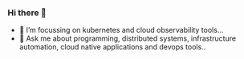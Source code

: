 ### Hi there 👋

<!--
**slashpai/slashpai** is a ✨ _special_ ✨ repository because its `README.md` (this file) appears on your GitHub profile.

Here are some ideas to get you started:

-->

- 🌱 I’m focussing on kubernetes and cloud observability tools...
- 💬 Ask me about programming, distributed systems, infrastructure automation, cloud native applications and devops tools..

